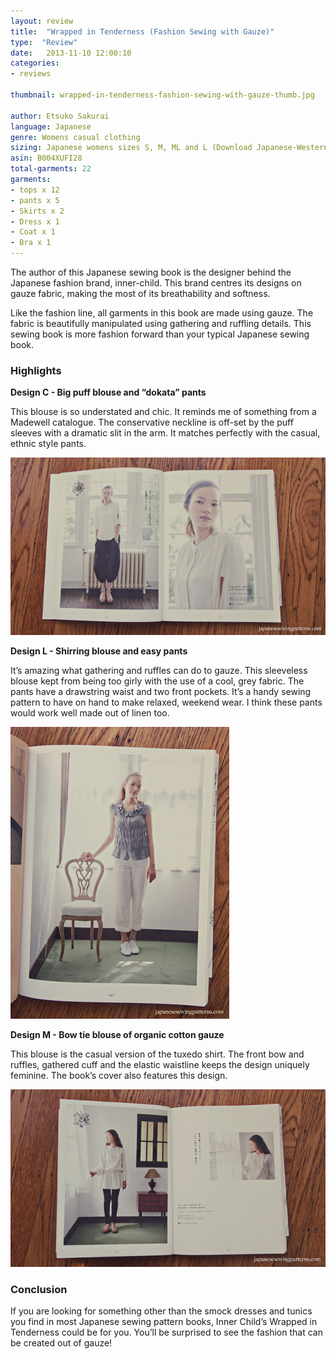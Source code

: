 ```yaml
---
layout: review
title:  "Wrapped in Tenderness (Fashion Sewing with Gauze)"
type:  "Review"
date:   2013-11-10 12:00:10
categories:
- reviews

thumbnail: wrapped-in-tenderness-fashion-sewing-with-gauze-thumb.jpg

author: Etsuko Sakurai
language: Japanese
genre: Womens casual clothing
sizing: Japanese womens sizes S, M, ML and L (Download Japanese-Western size conversion chart)
asin: B004XUFI28
total-garments: 22
garments:
- tops x 12
- pants x 5
- Skirts x 2
- Dress x 1
- Coat x 1
- Bra x 1
---
```


The author of this Japanese sewing book is the designer behind the Japanese fashion brand, inner-child. This brand
centres its designs on gauze fabric, making the most of its breathability and softness.

Like the fashion line, all garments in this book are made using gauze. The fabric is beautifully manipulated using
gathering and ruffling details. This sewing book is more fashion forward than your typical Japanese sewing book.

### Highlights

**Design C - Big puff blouse and “dokata” pants**

This blouse is so understated and chic. It reminds me of something from a Madewell catalogue. The conservative neckline
is off-set by the puff sleeves with a dramatic slit in the arm. It matches perfectly with the casual, ethnic style pants.

![Design C - Puff sleeve blouse](/img/2013/10/Japanese-sewing-pattern-book-review-inner-child-1-blouse.jpg "Design C - Puff sleeve blouse")

**Design L - Shirring blouse and easy pants**

It’s amazing what gathering and ruffles can do to gauze. This sleeveless blouse kept from being too girly with the use
of a cool, grey fabric. The pants have a drawstring waist and two front pockets. It’s a handy sewing pattern to have on
hand to make relaxed, weekend wear. I think these pants would work well made out of linen too.

![Design L - Blouse and pants](/img/2013/10/Japanese-sewing-pattern-book-review-inner-child-1-ruched-top.jpg "Design L - Blouse and pants")

**Design M - Bow tie blouse of organic cotton gauze**

This blouse is the casual version of the tuxedo shirt. The front bow and ruffles, gathered cuff and the elastic
waistline keeps the design uniquely feminine. The book’s cover also features this design.

![Design M - Ruffle tunic](/img/2013/10/Japanese-sewing-pattern-book-review-inner-child-1-tunic.jpg "Design L - Blouse and pants")

### Conclusion

If you are looking for something other than the smock dresses and tunics you find in most Japanese sewing pattern books,
Inner Child’s Wrapped in Tenderness could be for you. You’ll be surprised to see the fashion that can be created out of
gauze!